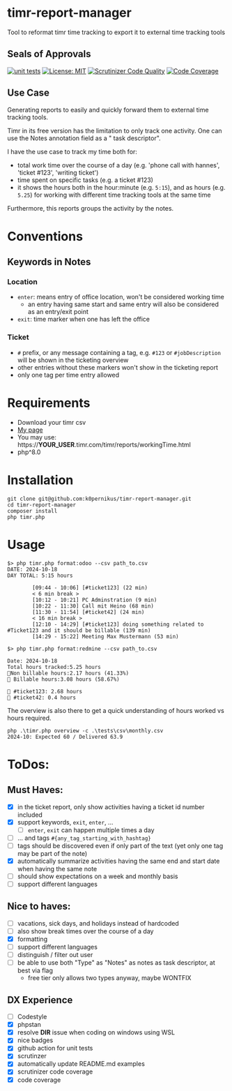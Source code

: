 # timr-report-manager

Tool to reformat timr time tracking to export it to external time tracking tools

## Seals of Approvals

[![unit tests](https://github.com/k0pernikus/timr-report-manager/actions/workflows/php.yml/badge.svg)](https://github.com/k0pernikus/timr-report-manager/actions/workflows/php.yml)
[![License: MIT](https://img.shields.io/badge/License-MIT-yellow.svg)](https://opensource.org/licenses/MIT)
[![Scrutinizer Code Quality](https://scrutinizer-ci.com/g/k0pernikus/timr-report-manager/badges/quality-score.png?b=main)](https://scrutinizer-ci.com/g/k0pernikus/timr-report-manager/?branch=main)
[![Code Coverage](https://scrutinizer-ci.com/g/k0pernikus/timr-report-manager/badges/coverage.png?b=main)](https://scrutinizer-ci.com/g/k0pernikus/timr-report-manager/?branch=main)

## Use Case

Generating reports to easily and quickly forward them to external time tracking tools.

Timr in its free version has the limitation to only track one activity. One can use the Notes annotation field as a "
task descriptor".

I have the use case to track my time both for:

- total work time over the course of a day (e.g. 'phone call with hannes', 'ticket #123', 'writing ticket')
- time spent on specific tasks (e.g. a ticket #123)
- it shows the hours both in the hour:minute (e.g. `5:15`), and as hours (e.g. `5.25`) for working with different time
  tracking tools at the same time

Furthermore, this reports groups the activity by the notes.

# Conventions

## Keywords in Notes

### Location

- `enter`: means entry of office location, won't be considered working time
    - an entry having same start and same entry will also be considered as an entry/exit point
- `exit`: time marker when one has left the office

### Ticket

- `#` prefix, or any message containing a tag, e.g. `#123` or `#jobDescription` will be shown in the ticketing overview
- other entries without these markers won't show in the ticketing report
- only one tag per time entry allowed

# Requirements

- Download your timr csv
- [My page](https://kopernikus.timr.com/timr/reports/workingTime.html)
- You may use: https://__YOUR_USER__.timr.com/timr/reports/workingTime.html
- php^8.0

# Installation

```
git clone git@github.com:k0pernikus/timr-report-manager.git
cd timr-report-manager
composer install
php timr.php
``` 

# Usage

```
$> php timr.php format:odoo --csv path_to.csv
DATE: 2024-10-18
DAY TOTAL: 5:15 hours

        [09:44 - 10:06] [#ticket123] (22 min)
        < 6 min break >
        [10:12 - 10:21] PC Adminstration (9 min)
        [10:22 - 11:30] Call mit Heino (68 min)
        [11:30 - 11:54] [#ticket42] (24 min)
        < 16 min break >
        [12:10 - 14:29] [#ticket123] doing something related to #Ticket123 and it should be billable (139 min)
        [14:29 - 15:22] Meeting Max Mustermann (53 min)
```

```
$> php timr.php format:redmine --csv path_to.csv

Date: 2024-10-18
Total hours tracked:5.25 hours
💩Non billable hours:2.17 hours (41.33%)
 Billable hours:3.08 hours (58.67%)

󱞩 #ticket123: 2.68 hours
󱞩 #ticket42: 0.4 hours
```

The overview is also there to get a quick understanding of hours worked vs hours required.

```
php .\timr.php overview -c .\tests\csv\monthly.csv
2024-10: Expected 60 / Delivered 63.9
```

# ToDos:

## Must Haves:

- [x] in the ticket report, only show activities having a ticket id number included
- [x] support keywords, `exit`, `enter`, ...
    - [ ] `enter`, `exit` can happen multiple times a day
- [ ] ... and tags `#{any_tag_starting_with_hashtag}`
- [ ] tags should be discovered even if only part of the text (yet only one tag may be part of the note)
- [x] automatically summarize activities having the same end and start date when having the same note
- [ ] should show expectations on a week and monthly basis
- [ ] support different languages

## Nice to haves:

- [ ] vacations, sick days, and holidays instead of hardcoded
- [ ] also show break times over the course of a day
- [x] formatting
- [ ] support different languages
- [ ] distinguish / filter out user
- [ ] be able to use both "Type" as "Notes" as notes as task descriptor, at best via flag
    - free tier only allows two types anyway, maybe WONTFIX

## DX Experience

- [ ] Codestyle
- [x] phpstan
- [x] resolve __DIR__ issue when coding on windows using WSL
- [x] nice badges
- [x] github action for unit tests
- [x] scrutinzer
- [x] automatically update README.md examples
- [x] scrutinizer code coverage
- [x] code coverage
